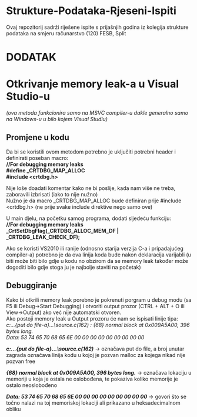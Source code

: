 # Strukture-Podataka-Rjeseni-Ispiti
Ovaj repozitorij sadrži riješene ispite s prijašnjih godina iz kolegija strukture podataka na smjeru računarstvo (120) FESB, Split

# DODATAK

# Otkrivanje memory leak-a u Visual Studio-u
*(ova metoda funkcionira samo na MSVC compiler-u dakle generalno samo na Windows-u u bilo kojem Visual Studiu)*  
## Promjene u kodu
Da bi se koristili ovom metodom potrebno je uključiti potrebni header i definirati poseban macro:  
	  **//For debugging memory leaks**  
	  **#define _CRTDBG_MAP_ALLOC**  
	  **#include <crtdbg.h>**
	
Nije loše doadati komentar kako ne bi poslije, kada nam više ne treba, zaboravili izbrisati (iako to nije nužno)  
Nužno je da macro _CRTDBG_MAP_ALLOC bude definiran prije #include <crtdbg.h> (ne prije svake include direktive nego samo ove)  

U main djelu, na početku samog programa, dodati sljedeću funkciju:  
	  **//For debugging memory leaks**  
	  **_CrtSetDbgFlag(_CRTDBG_ALLOC_MEM_DF | _CRTDBG_LEAK_CHECK_DF);**  

Ako se koristi VS2010 ili ranije (odnosno starija verzija C-a i pripadajućeg compiler-a) potrebno je da ova linija koda bude nakon deklaracija varijabli (u biti može biti bilo gdje u kodu no obzirom da se memory leak također može dogoditi bilo gdje stoga ju je najbolje staviti na početak)  

## Debuggiranje
Kako bi otkrili memory leak porebno je pokrenuti porgram u debug modu (sa F5 ili Debug->Start Debugging) i otvoriti output prozor (CTRL + ALT + O ili View->Output) ako već nije automatski otvoren.  
Ako postoji memory leak u Output prozoru će nam se ispisati linije tipa:  
*c:\...{put do file-a}...\source.c(162) : {68} normal block at 0x009A5A00, 396 bytes long.*  
 *Data: <Stephen         > 53 74 65 70 68 65 6E 00 00 00 00 00 00 00 00 00*
	  
***c:\...{put do file-a}...\source.c(162)*** -> označava put do file, a broj unutar zagrada označava linija kodu u kojoj je pozvan malloc za kojega nikad nije pozvan free  

***{68} normal block at 0x009A5A00, 396 bytes long.*** -> označava lokaciju u memoriji u koja je ostala ne oslobođena, te pokaziva koliko memorije je ostalo neoslobođeno  

***Data: <Stephen         > 53 74 65 70 68 65 6E 00 00 00 00 00 00 00 00 00*** -> govori što se točno nalazi na toj memoriskoj lokaciji ali prikazano u heksadecimalnom obliku  
